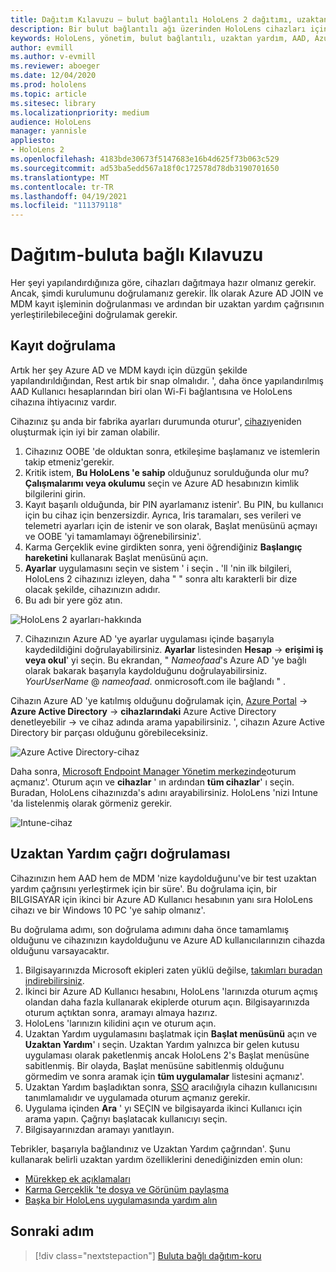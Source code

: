 ```yaml
---
title: Dağıtım Kılavuzu – bulut bağlantılı HoloLens 2 dağıtımı, uzaktan yardım dağıtımı ile ölçeklendirerek
description: Bir bulut bağlantılı ağı üzerinden HoloLens cihazları için kaydı ve uzaktan yardımı doğrulamayı öğrenin.
keywords: HoloLens, yönetim, bulut bağlantılı, uzaktan yardım, AAD, Azure AD, MDM, mobil cihaz yönetimi
author: evmill
ms.author: v-evmill
ms.reviewer: aboeger
ms.date: 12/04/2020
ms.prod: hololens
ms.topic: article
ms.sitesec: library
ms.localizationpriority: medium
audience: HoloLens
manager: yannisle
appliesto:
- HoloLens 2
ms.openlocfilehash: 4183bde30673f5147683e16b4d625f73b063c529
ms.sourcegitcommit: ad53ba5edd567a18f0c172578d78db3190701650
ms.translationtype: MT
ms.contentlocale: tr-TR
ms.lasthandoff: 04/19/2021
ms.locfileid: "111379118"
---
```

# <a name="deploy---cloud-connected-guide"></a>Dağıtım-buluta bağlı Kılavuzu

Her şeyi yapılandırdığınıza göre, cihazları dağıtmaya hazır olmanız gerekir. Ancak, şimdi kurulumunu doğrulamanız gerekir. İlk olarak Azure AD JOIN ve MDM kayıt işleminin doğrulanması ve ardından bir uzaktan yardım çağrısının yerleştirilebileceğini doğrulamak gerekir.

## <a name="enrollment-validation"></a>Kayıt doğrulama

Artık her şey Azure AD ve MDM kaydı için düzgün şekilde yapılandırıldığından, Rest artık bir snap olmalıdır. &#39;, daha önce yapılandırılmış AAD Kullanıcı hesaplarından biri olan Wi-Fi bağlantısına ve HoloLens cihazına ihtiyacınız vardır.

Cihazınız şu anda bir fabrika ayarları durumunda oturur&#39;, [cihazı](https://docs.microsoft.com/hololens/hololens-recovery#clean-reflash-the-device)yeniden oluşturmak için iyi bir zaman olabilir.

1. Cihazınız OOBE 'de olduktan sonra, etkileşime başlamanız ve istemlerin takip etmeniz&#39;gerekir. 
1. Kritik istem, **Bu HoloLens 'e sahip** olduğunuz sorulduğunda olur mu? **Çalışmalarımı veya okulumu** seçin ve Azure AD hesabınızın kimlik bilgilerini girin.
1. Kayıt başarılı olduğunda, bir PIN ayarlamanız istenir&#39;. Bu PIN, bu kullanıcı için bu cihaz için benzersizdir. Ayrıca, Iris taramaları, ses verileri ve telemetri ayarları için de istenir ve son olarak, Başlat menüsünü açmayı ve OOBE 'yi tamamlamayı öğrenebilirsiniz&#39;.
1. Karma Gerçeklik evine girdikten sonra, yeni öğrendiğiniz **Başlangıç hareketini** kullanarak Başlat menüsünü açın.
1. **Ayarlar** uygulamasını seçin ve sistem ' i seçin **.** &#39;ll 'nin ilk bilgileri, HoloLens 2 cihazınızı izleyen, daha &quot; &quot; sonra altı karakterli bir dize olacak şekilde, cihazınızın adıdır.
1. Bu adı bir yere göz atın.

![HoloLens 2 ayarları-hakkında](./images/hololens2-settings-about.jpg)

7. Cihazınızın Azure AD 'ye ayarlar uygulaması içinde başarıyla kaydedildiğini doğrulayabilirsiniz. **Ayarlar** listesinden **Hesap**  ->  **erişimi iş veya okul**' yi seçin. Bu ekrandan, &quot; _Nameofaad_&#39;s Azure AD 'ye bağlı olarak bakarak başarıyla kaydolduğunu doğrulayabilirsiniz. _YourUserName_ @ _nameofaad_. onmicrosoft.com ile bağlandı &quot; .


Cihazın Azure AD 'ye katılmış olduğunu doğrulamak için, [Azure Portal](https://portal.azure.com/#home)  ->  **Azure Active Directory**  ->  **cihazlarındaki** Azure Active Directory denetleyebilir  ->  ve cihaz adında arama yapabilirsiniz. &#39;, cihazın Azure Active Directory bir parçası olduğunu görebileceksiniz.


![Azure Active Directory-cihaz](./images/aad-enrollment.png)

Daha sonra, [Microsoft Endpoint Manager Yönetim merkezinde](https://endpoint.microsoft.com/#home)oturum açmanız&#39;. Oturum açın ve **cihazlar** ' ın ardından **tüm cihazlar**' ı seçin. Buradan, HoloLens cihazınızda&#39;s adını arayabilirsiniz. HoloLens 'nizi Intune 'da listelenmiş olarak görmeniz gerekir.

![Intune-cihaz](./images/endpoint-all-devices-enrolled.png)

## <a name="remote-assist-call-validation"></a>Uzaktan Yardım çağrı doğrulaması

Cihazınızın hem AAD hem de MDM 'nize kaydolduğunu&#39;ve bir test uzaktan yardım çağrısını yerleştirmek için bir süre&#39;. Bu doğrulama için, bir BILGISAYAR için ikinci bir Azure AD Kullanıcı hesabının yanı sıra HoloLens cihazı ve bir Windows 10 PC 'ye sahip olmanız&#39;.

Bu doğrulama adımı, son doğrulama adımını daha önce tamamlamış olduğunu ve cihazınızın kaydolduğunu ve Azure AD kullanıcılarınızın cihazda olduğunu varsayacaktır.


1. Bilgisayarınızda Microsoft ekipleri zaten yüklü değilse, [takımları buradan indirebilirsiniz](https://www.microsoft.com/microsoft-365/microsoft-teams/download-app).
2. İkinci bir Azure AD Kullanıcı hesabını, HoloLens 'larınızda oturum açmış olandan daha fazla kullanarak ekiplerde oturum açın. Bilgisayarınızda oturum açtıktan sonra, aramayı almaya hazırız.
3. HoloLens 'larınızın kilidini açın ve oturum açın.
4. Uzaktan Yardım uygulamasını başlatmak için **Başlat menüsünü** açın ve **Uzaktan Yardım**' ı seçin. Uzaktan Yardım yalnızca bir gelen kutusu uygulaması olarak paketlenmiş ancak HoloLens 2&#39;s Başlat menüsüne sabitlenmiş. Bir olayda, Başlat menüsüne sabitlenmiş olduğunu görmedim ve sonra aramak için **tüm uygulamalar** listesini açmanız&#39;.
5. Uzaktan Yardım başladıktan sonra, [SSO](https://docs.microsoft.com/azure/active-directory/manage-apps/what-is-single-sign-on) aracılığıyla cihazın kullanıcısını tanımlamalıdır ve uygulamada oturum açmanız gerekir.
6. Uygulama içinden **Ara** ' yı SEÇIN ve bilgisayarda ikinci Kullanıcı için arama yapın. Çağrıyı başlatacak kullanıcıyı seçin.
7. Bilgisayarınızdan aramayı yanıtlayın.

Tebrikler, başarıyla bağlandınız ve Uzaktan Yardım çağrından&#39;. Şunu kullanarak belirli uzaktan yardım özelliklerini denediğinizden emin olun:

- [Mürekkep ek açıklamaları](https://docs.microsoft.com/dynamics365/mixed-reality/remote-assist/add-annotations-hololens)
- [Karma Gerçeklik 'te dosya ve Görünüm paylaşma](https://docs.microsoft.com/dynamics365/mixed-reality/remote-assist/display-save-files)
- [Başka bir HoloLens uygulamasında yardım alın](https://docs.microsoft.com/dynamics365/mixed-reality/remote-assist/get-help-hololens-app-hololens)

## <a name="next-step"></a>Sonraki adım

> [!div class="nextstepaction"]
> [Buluta bağlı dağıtım-koru](hololens2-cloud-connected-maintain.md)